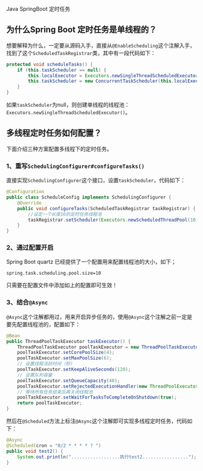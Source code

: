 Java SpringBoot 定时任务
<a name="UZaSn"></a>
## 为什么Spring Boot 定时任务是单线程的？
想要解释为什么，一定要从源码入手，直接从`@EnableScheduling`这个注解入手，找到了这个`ScheduledTaskRegistrar`类，其中有一段代码如下：
```java
protected void scheduleTasks() {
    if (this.taskScheduler == null) {
        this.localExecutor = Executors.newSingleThreadScheduledExecutor();
        this.taskScheduler = new ConcurrentTaskScheduler(this.localExecutor);
    }
}
```
如果`taskScheduler`为null，则创建单线程的线程池：`Executors.newSingleThreadScheduledExecutor()`。
<a name="ki7D1"></a>
## 多线程定时任务如何配置？
下面介绍三种方案配置多线程下的定时任务。
<a name="ZdEKR"></a>
### 1、重写`SchedulingConfigurer#configureTasks()`
直接实现`SchedulingConfigurer`这个接口，设置`taskScheduler`，代码如下：
```java
@Configuration
public class ScheduleConfig implements SchedulingConfigurer {
    @Override
    public void configureTasks(ScheduledTaskRegistrar taskRegistrar) {
        //设定一个长度10的定时任务线程池
        taskRegistrar.setScheduler(Executors.newScheduledThreadPool(10));
    }
}
```
<a name="WiVuf"></a>
### 2、通过配置开启
Spring Boot quartz 已经提供了一个配置用来配置线程池的大小，如下；
```
spring.task.scheduling.pool.size=10
```
只需要在配置文件中添加如上的配置即可生效！
<a name="Y9ATW"></a>
### 3、结合`@Async`
`@Async`这个注解都用过，用来开启异步任务的，使用`@Async`这个注解之前一定是要先配置线程池的，配置如下：
```java
@Bean
public ThreadPoolTaskExecutor taskExecutor() {
    ThreadPoolTaskExecutor poolTaskExecutor = new ThreadPoolTaskExecutor();
    poolTaskExecutor.setCorePoolSize(4);
    poolTaskExecutor.setMaxPoolSize(6);
    // 设置线程活跃时间（秒）
    poolTaskExecutor.setKeepAliveSeconds(120);
    // 设置队列容量
    poolTaskExecutor.setQueueCapacity(40);
    poolTaskExecutor.setRejectedExecutionHandler(new ThreadPoolExecutor.CallerRunsPolicy());
    // 等待所有任务结束后再关闭线程池
    poolTaskExecutor.setWaitForTasksToCompleteOnShutdown(true);
    return poolTaskExecutor;
}
```
然后在`@Scheduled`方法上标注`@Async`这个注解即可实现多线程定时任务，代码如下：
```java
@Async
@Scheduled(cron = "0/2 * * * * ? ")
public void test2() {
    System.out.println("..................执行test2.................");
}
```
